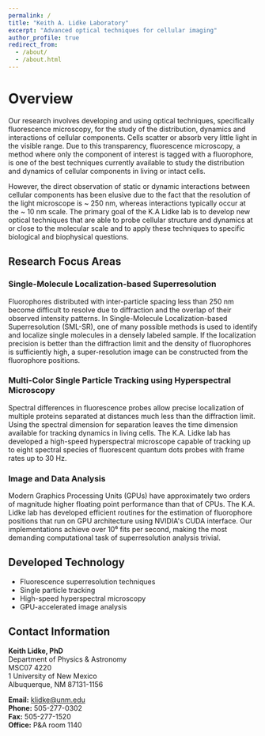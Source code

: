 ```yaml
---
permalink: /
title: "Keith A. Lidke Laboratory"
excerpt: "Advanced optical techniques for cellular imaging"
author_profile: true
redirect_from: 
  - /about/
  - /about.html
---
```


# Overview

Our research involves developing and using optical techniques, specifically fluorescence microscopy, for the study of the distribution, dynamics and interactions of cellular components. Cells scatter or absorb very little light in the visible range. Due to this transparency, fluorescence microscopy, a method where only the component of interest is tagged with a fluorophore, is one of the best techniques currently available to study the distribution and dynamics of cellular components in living or intact cells.

However, the direct observation of static or dynamic interactions between cellular components has been elusive due to the fact that the resolution of the light microscope is ~ 250 nm, whereas interactions typically occur at the ~ 10 nm scale. The primary goal of the K.A Lidke lab is to develop new optical techniques that are able to probe cellular structure and dynamics at or close to the molecular scale and to apply these techniques to specific biological and biophysical questions.

## Research Focus Areas

### Single-Molecule Localization-based Superresolution
Fluorophores distributed with inter-particle spacing less than 250 nm become difficult to resolve due to diffraction and the overlap of their observed intensity patterns. In Single-Molecule Localization-based Superresolution (SML-SR), one of many possible methods is used to identify and localize single molecules in a densely labeled sample. If the localization precision is better than the diffraction limit and the density of fluorophores is sufficiently high, a super-resolution image can be constructed from the fluorophore positions.

### Multi-Color Single Particle Tracking using Hyperspectral Microscopy
Spectral differences in fluorescence probes allow precise localization of multiple proteins separated at distances much less than the diffraction limit. Using the spectral dimension for separation leaves the time dimension available for tracking dynamics in living cells. The K.A. Lidke lab has developed a high-speed hyperspectral microscope capable of tracking up to eight spectral species of fluorescent quantum dots probes with frame rates up to 30 Hz.

### Image and Data Analysis
Modern Graphics Processing Units (GPUs) have approximately two orders of magnitude higher floating point performance than that of CPUs. The K.A. Lidke lab has developed efficient routines for the estimation of fluorophore positions that run on GPU architecture using NVIDIA's CUDA interface. Our implementations achieve over 10⁶ fits per second, making the most demanding computational task of superresolution analysis trivial.

## Developed Technology
- Fluorescence superresolution techniques
- Single particle tracking
- High-speed hyperspectral microscopy
- GPU-accelerated image analysis

## Contact Information

**Keith Lidke, PhD**  
Department of Physics & Astronomy  
MSC07 4220  
1 University of New Mexico  
Albuquerque, NM 87131-1156

**Email:** [klidke@unm.edu](mailto:klidke@unm.edu)  
**Phone:** 505-277-0302  
**Fax:** 505-277-1520  
**Office:** P&A room 1140